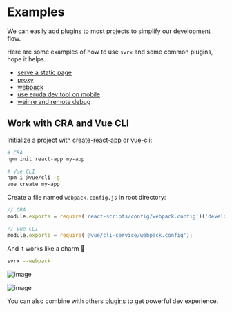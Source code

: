 # Examples

We can easily add plugins to most projects to simplify our development flow.   

Here are some examples of how to use `svrx` and some common plugins, hope it helps.

- [serve a static page](https://github.com/svrxjs/svrx/blob/master/examples/serve-static-page)
- [proxy](https://github.com/svrxjs/svrx/blob/master/examples/proxy)
- [webpack](https://github.com/svrxjs/svrx-plugin-webpack/tree/master/example)
- [use eruda dev tool on mobile](https://github.com/svrxjs/svrx/tree/master/examples/eruda)
- [weinre and remote debug](https://github.com/svrxjs/svrx/blob/master/examples/weinre)

## Work with CRA and Vue CLI

Initialize a project with [create-react-app](https://github.com/facebook/create-react-app) or [vue-cli](https://github.com/vuejs/vue-cli):

```bash
# CRA
npm init react-app my-app

# Vue CLI
npm i @vue/cli -g
vue create my-app
```

Create a file named `webpack.config.js` in root directory:

```js
// CRA
module.exports = require('react-scripts/config/webpack.config')('development');
```

```js
// Vue CLI
module.exports = require('@vue/cli-service/webpack.config');
```

And it works like a charm 🎉

```bash
svrx --webpack
```

![image](https://user-images.githubusercontent.com/2230882/65511690-5299f800-df0a-11e9-95ca-ff88cd65b4ef.png)

![image](https://user-images.githubusercontent.com/2230882/66377471-43c04480-e9e4-11e9-84c3-ccca43c00766.png)


You can also combine with others [plugins](./guide/plugin.md) to get powerful dev experience.
